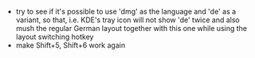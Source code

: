 - try to see if it's possible to use 'dmg' as the language and 'de' as a variant,
  so that, i.e. KDE's tray icon will not show 'de' twice and also mush the regular
  German layout together with this one while using the layout switching hotkey
- make Shift+5, Shift+6 work again

